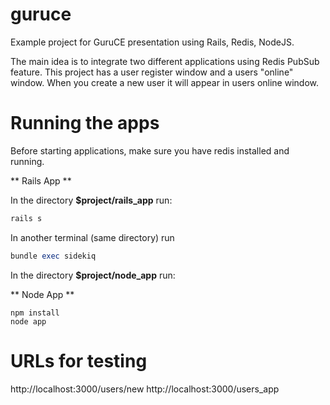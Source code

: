 guruce
======

Example project for GuruCE presentation using Rails, Redis, NodeJS.

The main idea is to integrate two different applications using Redis PubSub feature. This project has a user register window and a users "online" window. When you create a new user it will appear in users online window.

Running the apps
================

Before starting applications, make sure you have redis installed and running.

** Rails App **

In the directory **$project/rails_app** run:

```ruby
rails s
```

In another terminal (same directory) run

```ruby
bundle exec sidekiq
```

In the directory **$project/node_app** run:

** Node App **

```nodejs
npm install
node app
```

URLs for testing
================

http://localhost:3000/users/new
http://localhost:3000/users_app
